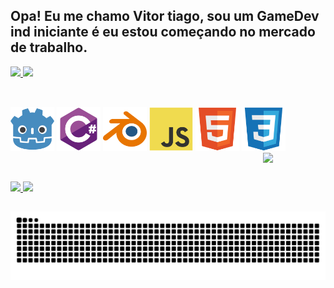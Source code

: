 ## Opa! Eu me chamo Vitor tiago, sou um GameDev ind iniciante é eu estou começando no mercado de trabalho.

<div>
  <a href= "https://beacons.ai/vitortiagooliveiradasilva" >
  <img aling="center" height= "170cm" src="https://github-readme-stats.vercel.app/api?username=vitortiagooliveiradasilva&show_icons=true&theme=dracula"/>
  <img aling="center" height="180cm" width="" src="https://github-readme-stats.vercel.app/api/top-langs/?username=vitortiagooliveiradasilva&layout=compact&langs_count=16&theme=dracula"/>
</div>

##

<div style="display: inline-block;"><br>
      <img height="70" width="70" src="https://raw.githubusercontent.com/devicons/devicon/master/icons/godot/godot-original.svg"/>
      <img height="70" width="70" src="https://raw.githubusercontent.com/devicons/devicon/master/icons/csharp/csharp-original.svg"/>
      <img height="70" width="70" src="https://raw.githubusercontent.com/devicons/devicon/master/icons/blender/blender-original.svg"/>
      <img height="70" width="70" src="https://raw.githubusercontent.com/devicons/devicon/master/icons/javascript/javascript-original.svg"/>
      <img height="70" width="70" src="https://raw.githubusercontent.com/devicons/devicon/master/icons/html5/html5-original.svg"/>
      <img height="70" width="70" src="https://raw.githubusercontent.com/devicons/devicon/master/icons/css3/css3-original.svg"/>
      <img src="https://preview.redd.it/finalmente-enfrentei-a-hornet-v0-7c2aayapddof1.jpeg?width=800&auto=webp&s=9306dff991648d54b2a067e26222b1f750445ca2" width="100" style="float: right; margin-left: 100;">
</div>

##

<div>
  <a href="vitortiago878@gmail.com" target="_blank">
  <img src="https://img.shields.io/badge/Gmail-D14836?style=for-the-badge&logo=gmail&logoColor=white">
</a>

<a href="https://www.linkedin.com/in/seu-usuario" target="_blank">
  <img src="https://img.shields.io/badge/LinkedIn-0A66C2?style=for-the-badge&logo=linkedin&logoColor=white">
</a>

</div>

##

<picture>
  <source media="(prefers-color-scheme: dark)" srcset="https://raw.githubusercontent.com/vitortiagooliveiradasilva/vitortiagooliveiradasilva/output/github-contribution-grid-snake-dark.svg">
  <source media="(prefers-color-scheme: light)" srcset="https://raw.githubusercontent.com/vitortiagooliveiradasilva/vitortiagooliveiradasilva/output/github-contribution-grid-snake.svg">
  <img alt="github contribution grid snake animation" src="https://raw.githubusercontent.com/vitortiagooliveiradasilva/vitortiagooliveiradasilva/output/github-contribution-grid-snake.svg">
</picture>
